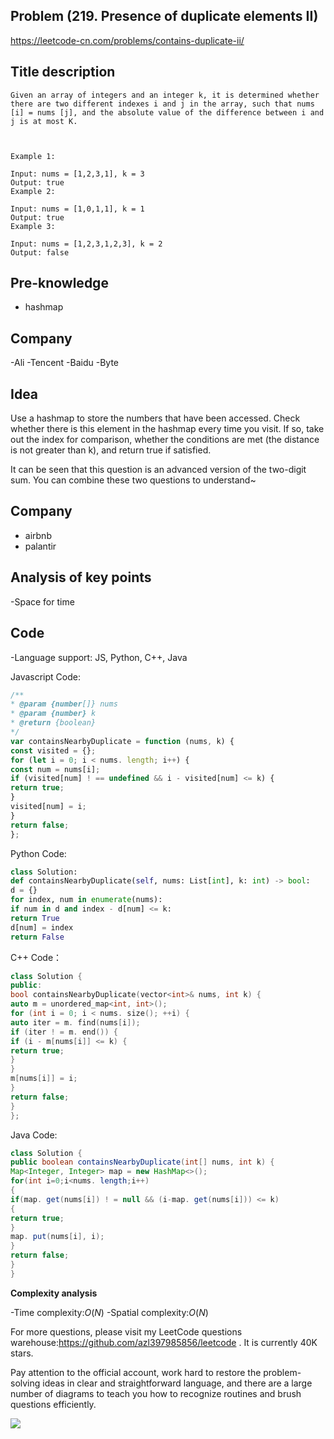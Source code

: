 ## Problem (219. Presence of duplicate elements II)

https://leetcode-cn.com/problems/contains-duplicate-ii/

## Title description

```
Given an array of integers and an integer k, it is determined whether there are two different indexes i and j in the array, such that nums [i] = nums [j], and the absolute value of the difference between i and j is at most K.



Example 1:

Input: nums = [1,2,3,1], k = 3
Output: true
Example 2:

Input: nums = [1,0,1,1], k = 1
Output: true
Example 3:

Input: nums = [1,2,3,1,2,3], k = 2
Output: false

```

## Pre-knowledge

- hashmap

## Company

-Ali
-Tencent
-Baidu
-Byte

## Idea

Use a hashmap to store the numbers that have been accessed. Check whether there is this element in the hashmap every time you visit. If so, take out the index for comparison, whether the conditions are met (the distance is not greater than k), and return true if satisfied.

It can be seen that this question is an advanced version of the two-digit sum. You can combine these two questions to understand~

## Company

- airbnb
- palantir

## Analysis of key points

-Space for time

## Code

-Language support: JS, Python, C++, Java

Javascript Code:

```js
/**
* @param {number[]} nums
* @param {number} k
* @return {boolean}
*/
var containsNearbyDuplicate = function (nums, k) {
const visited = {};
for (let i = 0; i < nums. length; i++) {
const num = nums[i];
if (visited[num] ! == undefined && i - visited[num] <= k) {
return true;
}
visited[num] = i;
}
return false;
};
```

Python Code:

```python
class Solution:
def containsNearbyDuplicate(self, nums: List[int], k: int) -> bool:
d = {}
for index, num in enumerate(nums):
if num in d and index - d[num] <= k:
return True
d[num] = index
return False
```

C++ Code：

```C++
class Solution {
public:
bool containsNearbyDuplicate(vector<int>& nums, int k) {
auto m = unordered_map<int, int>();
for (int i = 0; i < nums. size(); ++i) {
auto iter = m. find(nums[i]);
if (iter ! = m. end()) {
if (i - m[nums[i]] <= k) {
return true;
}
}
m[nums[i]] = i;
}
return false;
}
};
```

Java Code:

```java
class Solution {
public boolean containsNearbyDuplicate(int[] nums, int k) {
Map<Integer, Integer> map = new HashMap<>();
for(int i=0;i<nums. length;i++)
{
if(map. get(nums[i]) ! = null && (i-map. get(nums[i])) <= k)
{
return true;
}
map. put(nums[i], i);
}
return false;
}
}
```

**Complexity analysis**

-Time complexity:$O(N)$
-Spatial complexity:$O(N)$

For more questions, please visit my LeetCode questions warehouse:https://github.com/azl397985856/leetcode . It is currently 40K stars.

Pay attention to the official account, work hard to restore the problem-solving ideas in clear and straightforward language, and there are a large number of diagrams to teach you how to recognize routines and brush questions efficiently.

![](https://tva1.sinaimg.cn/large/007S8ZIlly1gfcuzagjalj30p00dwabs.jpg)
